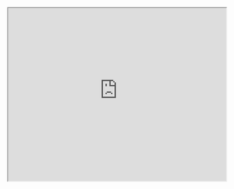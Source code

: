 
<iframe src="http://chat-engine-examples.surge.sh/javascript/friends-list.html" width="100%" height="400px"></iframe>

<script src="http://gist-it.appspot.com/github/pubnub/chat-engine-examples/blob/master/javascript/friends-list.html?footer=0"></script>
